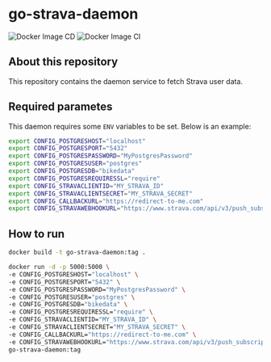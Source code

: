 # go-strava-daemon

![Docker Image CD](https://github.com/bikedataproject/go-strava-daemon/workflows/Docker%20Image%20CD/badge.svg) ![Docker Image CI](https://github.com/bikedataproject/go-strava-daemon/workflows/Docker%20Image%20CI/badge.svg)

## About this repository

This repository contains the daemon service to fetch Strava user data.

## Required parametes

This daemon requires some `ENV` variables to be set. Below is an example:

```sh
export CONFIG_POSTGRESHOST="localhost"
export CONFIG_POSTGRESPORT="5432"
export CONFIG_POSTGRESPASSWORD="MyPostgresPassword"
export CONFIG_POSTGRESUSER="postgres"
export CONFIG_POSTGRESDB="bikedata"
export CONFIG_POSTGRESREQUIRESSL="require"
export CONFIG_STRAVACLIENTID="MY_STRAVA_ID"
export CONFIG_STRAVACLIENTSECRET="MY_STRAVA_SECRET"
export CONFIG_CALLBACKURL="https://redirect-to-me.com"
export CONFIG_STRAVAWEBHOOKURL="https://www.strava.com/api/v3/push_subscriptions"
```

## How to run

```sh
docker build -t go-strava-daemon:tag .

docker run -d -p 5000:5000 \
-e CONFIG_POSTGRESHOST="localhost" \
-e CONFIG_POSTGRESPORT="5432" \
-e CONFIG_POSTGRESPASSWORD="MyPostgresPassword" \
-e CONFIG_POSTGRESUSER="postgres" \
-e CONFIG_POSTGRESDB="bikedata" \
-e CONFIG_POSTGRESREQUIRESSL="require" \
-e CONFIG_STRAVACLIENTID="MY_STRAVA_ID" \
-e CONFIG_STRAVACLIENTSECRET="MY_STRAVA_SECRET" \
-e CONFIG_CALLBACKURL="https://redirect-to-me.com" \
-e CONFIG_STRAVAWEBHOOKURL="https://www.strava.com/api/v3/push_subscriptions" \
go-strava-daemon:tag
```
